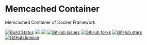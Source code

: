 # Memcached Container
Memcached Container of Docker Framework


[![Build Status](https://travis-ci.org/dockerframework/memcached.svg?branch=master)](https://travis-ci.org/dockerframework/memcached) [![](https://images.microbadger.com/badges/image/dockerframework/memcached:latest.svg)](https://microbadger.com/images/dockerframework/memcached:latest "Layers") [![](https://images.microbadger.com/badges/version/dockerframework/memcached:latest.svg)](https://microbadger.com/images/dockerframework/memcached:latest "Version") [![GitHub issues](https://img.shields.io/github/issues/dockerframework/memcached.svg)](https://github.com/dockerframework/memcached/issues) [![GitHub forks](https://img.shields.io/github/forks/dockerframework/memcached.svg)](https://github.com/dockerframework/memcached/network) [![GitHub stars](https://img.shields.io/github/stars/dockerframework/memcached.svg)](https://github.com/dockerframework/memcached/stargazers) [![GitHub license](https://img.shields.io/badge/license-MIT-blue.svg)](https://raw.githubusercontent.com/dockerframework/memcached/master/LICENSE)
